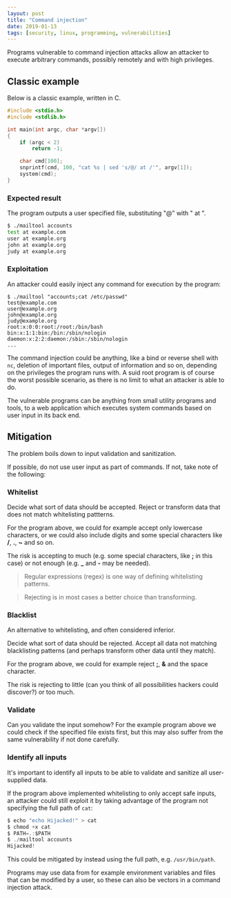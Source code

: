```yaml
---
layout: post
title: "Command injection"
date: 2019-01-13
tags: [security, linux, programming, vulnerabilities]
---
```


Programs vulnerable to command injection attacks allow an attacker to execute arbitrary commands, possibly remotely and with high privileges.

## Classic example

Below is a classic example, written in C.

```c
#include <stdio.h>
#include <stdlib.h>

int main(int argc, char *argv[])
{
    if (argc < 2)
        return -1;

    char cmd[100];
    snprintf(cmd, 100, "cat %s | sed 's/@/ at /'", argv[1]);
    system(cmd);
}
```

### Expected result

The program outputs a user specified file, substituting "@" with " at ".

```bash
$ ./mailtool accounts
test at example.com
user at example.org
john at example.org
judy at example.org
```

### Exploitation

An attacker could easily inject any command for execution by the program:

```
$ ./mailtool "accounts;cat /etc/passwd"
test@example.com
user@example.org
john@example.org
judy@example.org
root:x:0:0:root:/root:/bin/bash
bin:x:1:1:bin:/bin:/sbin/nologin
daemon:x:2:2:daemon:/sbin:/sbin/nologin
...
```

The command injection could be anything, like a bind or reverse shell with `nc`, deletion of important files, output of information and so on, depending on the privileges the program runs with. A suid root program is of course the worst possible scenario, as there is no limit to what an attacker is able to do.

The vulnerable programs can be anything from small utility programs and tools, to a web application which executes system commands based on user input in its back end.

## Mitigation

The problem boils down to input validation and sanitization.

If possible, do not use user input as part of commands. If not, take note of the following:

### Whitelist

Decide what sort of data should be accepted.
Reject or transform data that does not match whitelisting pattterns.

For the program above, we could for example accept only lowercase characters, or we could also include digits and some special characters like **/**, **.**, **~** and so on.

The risk is accepting to much (e.g. some special characters, like **;** in this case) or not enough (e.g. **_** and **-** may be needed).

> Regular expressions (regex) is one way of defining whitelisting patterns.

> Rejecting is in most cases a better choice than transforming.

### Blacklist

An alternative to whitelisting, and often considered inferior.

Decide what sort of data should be rejected.
Accept all data not matching blacklisting patterns (and perhaps transform other data until they match).

For the program above, we could for example reject **;**, **&** and the space character.

The risk is rejecting to little (can you think of all possibilities hackers could discover?) or too much.


### Validate

Can you validate the input somehow? For the example program above we could check if the specified file exists first, but this may also suffer from the same vulnerability if not done carefully.

### Identify all inputs

It's important to identify all inputs to be able to validate and sanitize all user-supplied data.

If the program above implemented whitelisting to only accept safe inputs, an attacker could still exploit it by taking advantage of the program not specifying the full path of `cat`:

```c
$ echo "echo Hijacked!" > cat
$ chmod +x cat
$ PATH=.:$PATH
$ ./mailtool accounts
Hijacked!
```

This could be mitigated by instead using the full path, e.g. `/usr/bin/path`.

Programs may use data from for example environment variables and files that can be modified by a user, so these can also be vectors in a command injection attack.
